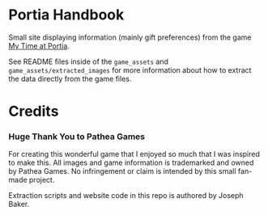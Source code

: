 # Portia Handbook

Small site displaying information (mainly gift preferences) from the game [My Time at Portia](https://portia.pathea.net/).

See README files inside of the `game_assets` and `game_assets/extracted_images` for more information about how to extract the data directly from the game files.

# Credits
### Huge Thank You to Pathea Games

For creating this wonderful game that I enjoyed so much that I was inspired to make this. All images and game information is trademarked and owned by Pathea Games. No infringement or claim is intended by this small fan-made project.

Extraction scripts and website code in this repo is authored by Joseph Baker.
